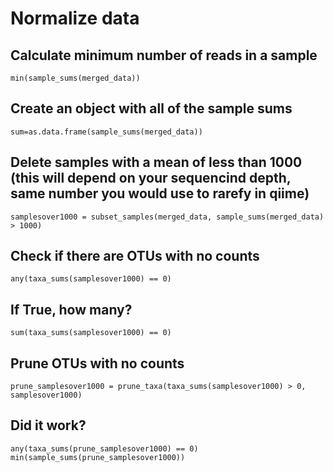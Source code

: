 # Normalize data  
## Calculate minimum number of reads in a sample
```{R}
min(sample_sums(merged_data))
```
## Create an object with all of the sample sums
```{R}
sum=as.data.frame(sample_sums(merged_data))
```
## Delete samples with a mean of less than 1000 (this will depend on your sequencind depth, same number you would use to rarefy in qiime)
```{R}
samplesover1000 = subset_samples(merged_data, sample_sums(merged_data) > 1000)
```
## Check if there are OTUs with no counts
```{R}
any(taxa_sums(samplesover1000) == 0)
```
## If True, how many?
```{R}
sum(taxa_sums(samplesover1000) == 0)
```
## Prune OTUs with no counts 
```{R}
prune_samplesover1000 = prune_taxa(taxa_sums(samplesover1000) > 0, samplesover1000)
```
## Did it work?
```{R}
any(taxa_sums(prune_samplesover1000) == 0)
min(sample_sums(prune_samplesover1000))
```
